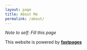 ```yaml
---
layout: page
title: About Me
permalink: /about/
---
```


<em>Note to self: Fill this page</em>

This website is powered by **[fastpages](https://github.com/fastai/fastpages)**
